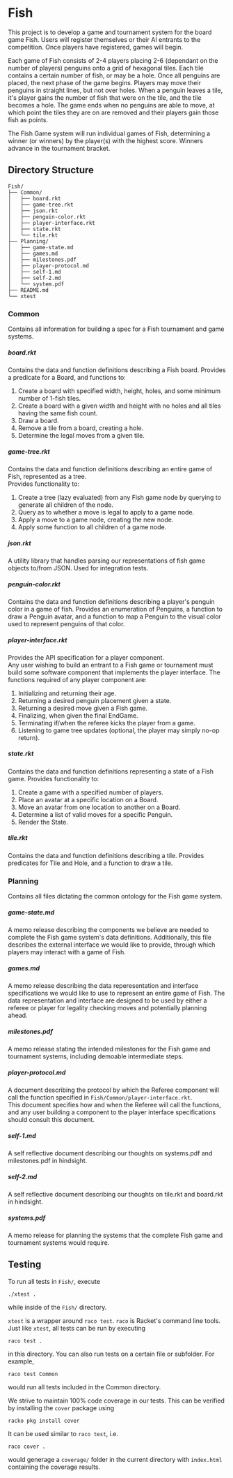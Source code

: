 # Fish
This project is to develop a game and tournament system for the board game Fish. Users will register themselves or their AI entrants to the competition. Once players have registered, games will begin.

Each game of Fish consists of 2-4 players placing 2-6 (dependant on the number of players) penguins onto a grid of hexagonal tiles. Each tile contains a certain number of fish, or may be a hole. Once all penguins are placed, the next phase of the game begins. Players may move their penguins in straight lines, but not over holes. When a penguin leaves a tile, it's player gains the number of fish that were on the tile, and the tile becomes a hole. The game ends when no penguins are able to move, at which point the tiles they are on are removed and their players gain those fish as points.

The Fish Game system will run individual games of Fish, determining a winner (or winners) by the player(s) with the highest score. Winners advance in the tournament bracket.

## Directory Structure
```
Fish/
├── Common/
│   ├── board.rkt
│   ├── game-tree.rkt
│   ├── json.rkt
│   ├── penguin-color.rkt
│   ├── player-interface.rkt
│   ├── state.rkt
│   └── tile.rkt
├── Planning/
│   ├── game-state.md
│   ├── games.md
│   ├── milestones.pdf
│   ├── player-protocol.md
│   ├── self-1.md
│   ├── self-2.md
│   └── system.pdf
├── README.md
└── xtest
```

### Common
Contains all information for building a spec for a Fish tournament and game systems.

##### board.rkt
Contains the data and function definitions describing a Fish board.
Provides a predicate for a Board, and functions to:
 1. Create a board with specified width, height, holes, and some minimum number of 1-fish tiles.
 2. Create a board with a given width and height with no holes and all tiles having the same fish count.
 3. Draw a board.
 4. Remove a tile from a board, creating a hole.
 5. Determine the legal moves from a given tile.

##### game-tree.rkt
Contains the data and function definitions describing an entire game of Fish, represented as a tree.  
Provides functionality to:
 1. Create a tree (lazy evaluated) from any Fish game node by querying to generate all children of the node.
 2. Query as to whether a move is legal to apply to a game node.
 3. Apply a move to a game node, creating the new node.
 4. Apply some function to all children of a game node.

##### json.rkt
A utility library that handles parsing our representations of fish game objects to/from JSON. Used for integration tests.

##### penguin-color.rkt
Contains the data and function definitions describing a player's penguin color in a game of fish.
Provides an enumeration of Penguins, a function to draw a Penguin avatar, and a function to map a Penguin to the visual color used to represent penguins of that color.
 
##### player-interface.rkt
Provides the API specification for a player component.  
Any user wishing to build an entrant to a Fish game or tournament must build some software component that implements the player interface.
The functions required of any player component are:
 1. Initializing and returning their age.
 2. Returning a desired penguin placement given a state.
 3. Returning a desired move given a Fish game.
 4. Finalizing, when given the final EndGame.
 5. Terminating if/when the referee kicks the player from a game.
 6. Listening to game tree updates (optional, the player may simply no-op return).

##### state.rkt
Contains the data and function definitions representing a state of a Fish game.
Provides functionality to:
 1. Create a game with a specified number of players.
 2. Place an avatar at a specific location on a Board.
 3. Move an avatar from one location to another on a Board.
 4. Determine a list of valid moves for a specific Penguin.
 5. Render the State.

##### tile.rkt
Contains the data and function definitions describing a tile.
Provides predicates for Tile and Hole, and a function to draw a tile.

### Planning
Contains all files dictating the common ontology for the Fish game system.

##### game-state.md
A memo release describing the components we believe are needed to complete the Fish game system's data definitions. Additionally, this file describes the external interface we would like to provide, through which players may interact with a game of Fish.

##### games.md
A memo release describing the data reperesentation and interface specifications we would like to use to represent an entire game of Fish. The data representation and interface are designed to be used by either a referee or player for legality checking moves and potentially planning ahead.

##### milestones.pdf
A memo release stating the intended milestones for the Fish game and tournament systems, including demoable intermediate steps.

##### player-protocol.md
A document describing the protocol by which the Referee component will call the function specified in `Fish/Common/player-interface.rkt`.  
This document specifies how and when the Referee will call the functions, and any user building a component to the player interface specifications should consult this document.

##### self-1.md
A self reflective document describing our thoughts on systems.pdf and milestones.pdf in hindsight.

##### self-2.md
A self reflective document describing our thoughts on tile.rkt and board.rkt in hindsight.

##### systems.pdf
A memo release for planning the systems that the complete Fish game and tournament systems would require.

## Testing
To run all tests in `Fish/`, execute
```
./xtest .
```
while inside of the `Fish/` directory.

`xtest` is a wrapper around `raco test`. `raco` is Racket's command line tools. Just like `xtest`, all tests can be run by executing
```
raco test .
```
in this directory. You can also run tests on a certain file or subfolder. For example,
```
raco test Common
```
would run all tests included in the Common directory.

We strive to maintain 100% code coverage in our tests. This can be verified by installing the `cover` package using
```
racko pkg install cover
```
It can be used similar to `raco test`, i.e.
```
raco cover .
```
would generage a `coverage/` folder in the current directory with `index.html` containing the coverage results.

